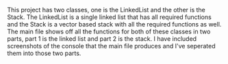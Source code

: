 This project has two classes, one is the LinkedList and the other is the Stack. The LinkedList is a single linked list that has all required functions and the Stack is a vector based stack with all the required functions as well. The main file shows off all the functions for both of these classes in two parts, part 1 is the linked list and part 2 is the stack. I have included screenshots of the console that the main file produces and I've seperated them into those two parts.
